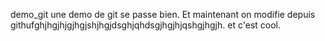 demo_git
une demo de git se passe bien. Et maintenant on modifie depuis githufghjhgjhjgjhgjshjhgjdsghjqhdsgjhgjhjqshgjhgjh.
et c'est cool.
